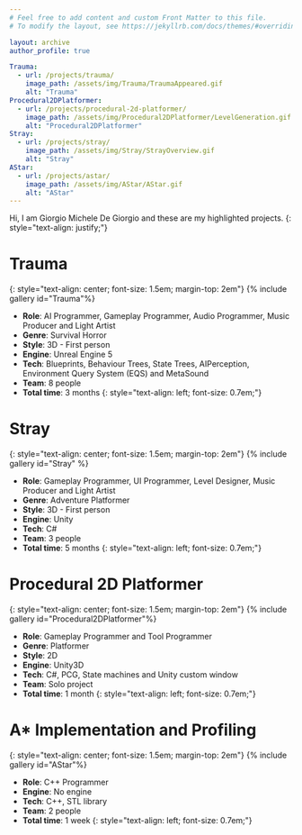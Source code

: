 ```yaml
---
# Feel free to add content and custom Front Matter to this file.
# To modify the layout, see https://jekyllrb.com/docs/themes/#overriding-theme-defaults

layout: archive
author_profile: true

Trauma:
  - url: /projects/trauma/
    image_path: /assets/img/Trauma/TraumaAppeared.gif
    alt: "Trauma"
Procedural2DPlatformer:
  - url: /projects/procedural-2d-platformer/
    image_path: /assets/img/Procedural2DPlatformer/LevelGeneration.gif
    alt: "Procedural2DPlatformer"
Stray:
  - url: /projects/stray/
    image_path: /assets/img/Stray/StrayOverview.gif
    alt: "Stray"
AStar:
  - url: /projects/astar/
    image_path: /assets/img/AStar/AStar.gif
    alt: "AStar"
---
```


Hi, I am Giorgio Michele De Giorgio and these are my highlighted projects. 
{: style="text-align: justify;"}

# Trauma 
{: style="text-align: center; font-size: 1.5em; margin-top: 2em"}
{% include gallery id="Trauma"%}
- **Role**: AI Programmer, Gameplay Programmer, Audio Programmer, Music Producer and Light Artist
- **Genre**: Survival Horror
- **Style**: 3D - First person
- **Engine**: Unreal Engine 5
- **Tech**: Blueprints, Behaviour Trees, State Trees, AIPerception, Environment Query System (EQS) and MetaSound
- **Team**: 8 people
- **Total time**: 3 months
{: style="text-align: left; font-size: 0.7em;"}
# Stray
{: style="text-align: center; font-size: 1.5em; margin-top: 2em"}
{% include gallery id="Stray" %}
- **Role**: Gameplay Programmer, UI Programmer, Level Designer, Music Producer and Light Artist
- **Genre**: Adventure Platformer
- **Style**: 3D - First person
- **Engine**: Unity
- **Tech**: C#
- **Team**: 3 people
- **Total time**: 5 months
{: style="text-align: left; font-size: 0.7em;"}
# Procedural 2D Platformer
{: style="text-align: center; font-size: 1.5em; margin-top: 2em"}
{% include gallery id="Procedural2DPlatformer"%}
- **Role**: Gameplay Programmer and Tool Programmer
- **Genre**: Platformer
- **Style**: 2D
- **Engine**: Unity3D
- **Tech**: C#, PCG, State machines and Unity custom window
- **Team**: Solo project
- **Total time**: 1 month
{: style="text-align: left; font-size: 0.7em;"}
# A* Implementation and Profiling
{: style="text-align: center; font-size: 1.5em; margin-top: 2em"}
{% include gallery id="AStar"%}
- **Role**: C++ Programmer
- **Engine**: No engine
- **Tech**: C++, STL library
- **Team**: 2 people
- **Total time**: 1 week
{: style="text-align: left; font-size: 0.7em;"}